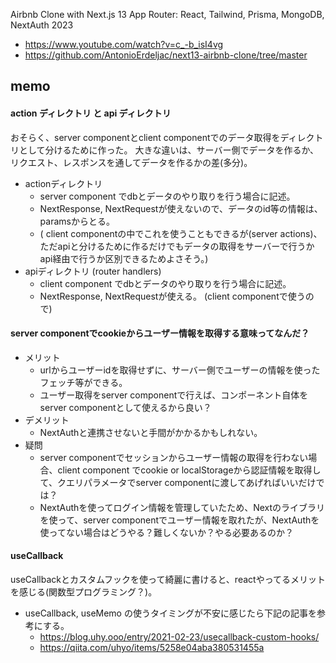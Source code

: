 Airbnb Clone with Next.js 13 App Router: React, Tailwind, Prisma, MongoDB, NextAuth 2023

- https://www.youtube.com/watch?v=c_-b_isI4vg
- https://github.com/AntonioErdeljac/next13-airbnb-clone/tree/master

## memo
#### action ディレクトリ と api ディレクトリ
おそらく、server componentとclient componentでのデータ取得をディレクトリとして分けるために作った。
大きな違いは、サーバー側でデータを作るか、リクエスト、レスポンスを通してデータを作るかの差(多分)。

- actionディレクトリ
  - server component でdbとデータのやり取りを行う場合に記述。
  - NextResponse, NextRequestが使えないので、データのid等の情報は、paramsからとる。
  - ( client componentの中でこれを使うこともできるが(server actions)、ただapiと分けるために作るだけでもデータの取得をサーバーで行うかapi経由で行うか区別できるためよさそう。)
- apiディレクトリ (router handlers)
  - client component でdbとデータのやり取りを行う場合に記述。
  - NextResponse, NextRequestが使える。 (client componentで使うので)

#### server componentでcookieからユーザー情報を取得する意味ってなんだ？
- メリット
    - urlからユーザーidを取得せずに、サーバー側でユーザーの情報を使ったフェッチ等ができる。
    - ユーザー取得をserver componentで行えば、コンポーネント自体をserver componentとして使えるから良い？
- デメリット  
    - NextAuthと連携させないと手間がかかるかもしれない。
- 疑問
  - server componentでセッションからユーザー情報の取得を行わない場合、client component でcookie or localStorageから認証情報を取得して、クエリパラメータでserver componentに渡してあげればいいだけでは？
  - NextAuthを使ってログイン情報を管理していたため、Nextのライブラリを使って、server componentでユーザー情報を取れたが、NextAuthを使ってない場合はどうやる？難しくないか？やる必要あるのか？

#### useCallback
useCallbackとカスタムフックを使って綺麗に書けると、reactやってるメリットを感じる(関数型プログラミング？)。
- useCallback, useMemo の使うタイミングが不安に感じたら下記の記事を参考にする。
  - https://blog.uhy.ooo/entry/2021-02-23/usecallback-custom-hooks/
  - https://qiita.com/uhyo/items/5258e04aba380531455a
